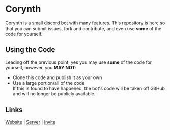 # Corynth
Corynth is a small discord bot with many features. This repository is here so that you can submit issues, fork and contribute, and even use **some** of the code for yourself.<br>
## Using the Code
Leading off the previous point, yes you may use **some** of the code for yourself, however, you **MAY NOT**:
- Clone this code and publish it as your own
- Use a large portion/all of the code<br>
If this is found to have happened, the bot's code will be taken off GitHub and will no longer be publicly available.
## Links
[Website](https://corynth.xyz) | [Server](https://corynth.xyz/support) | [Invite](https://corynth.xyz/invite)
